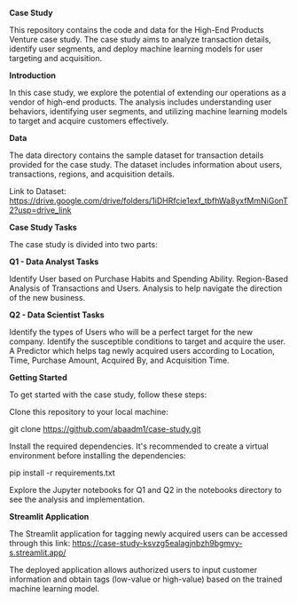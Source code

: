 **Case Study**


This repository contains the code and data for the High-End Products Venture case study. The case study aims to analyze transaction details, identify user segments, and deploy machine learning models for user targeting and acquisition.

**Introduction**


In this case study, we explore the potential of extending our operations as a vendor of high-end products. The analysis includes understanding user behaviors, identifying user segments, and utilizing machine learning models to target and acquire customers effectively.

**Data**

The data directory contains the sample dataset for transaction details provided for the case study. The dataset includes information about users, transactions, regions, and acquisition details.


Link to Dataset: https://drive.google.com/drive/folders/1iDHRfcie1exf_tbfhWa8yxfMmNiGonT2?usp=drive_link

**Case Study Tasks**

The case study is divided into two parts:

**Q1 - Data Analyst Tasks**

Identify User based on Purchase Habits and Spending Ability.
Region-Based Analysis of Transactions and Users.
Analysis to help navigate the direction of the new business.


**Q2 - Data Scientist Tasks**

Identify the types of Users who will be a perfect target for the new company.
Identify the susceptible conditions to target and acquire the user.
A Predictor which helps tag newly acquired users according to Location, Time, Purchase Amount, Acquired By, and Acquisition Time.


**Getting Started**


To get started with the case study, follow these steps:

Clone this repository to your local machine:

git clone https://github.com/abaadm1/case-study.git

Install the required dependencies. It's recommended to create a virtual environment before installing the dependencies:

pip install -r requirements.txt

Explore the Jupyter notebooks for Q1 and Q2 in the notebooks directory to see the analysis and implementation.

**Streamlit Application**

The Streamlit application for tagging newly acquired users can be accessed through this link: https://case-study-ksvzg5ealagjnbzh9bgmvy-s.streamlit.app/

The deployed application allows authorized users to input customer information and obtain tags (low-value or high-value) based on the trained machine learning model.
